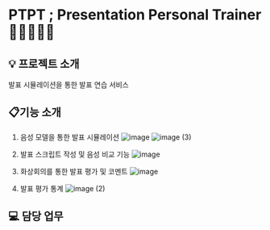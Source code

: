 # PTPT ; Presentation Personal Trainer 👨🏻‍🏫🏋🏻
## 💡 프로젝트 소개
발표 시뮬레이션을 통한 발표 연습 서비스

## 📋기능 소개
1. 음성 모델을 통한 발표 시뮬레이션
![image](https://github.com/user-attachments/assets/acc518d1-0127-4e81-ac8b-da8048193613)
![image (3)](https://github.com/user-attachments/assets/b5092512-c2ad-4784-9cde-d042967b3a68)

2. 발표 스크립트 작성 및 음성 비교 기능
![image](https://github.com/user-attachments/assets/d548edd4-7c6d-489e-923f-1bcc2a69da8c)

3. 화상회의를 통한 발표 평가 및 코멘트
![image](https://github.com/user-attachments/assets/75547507-4bab-452c-82e4-c0fd3268ebe6)

4. 발표 평가 통계
![image (2)](https://github.com/user-attachments/assets/1bd0b758-34db-487b-a889-e6e00a73a817)


## 💻 담당 업무

